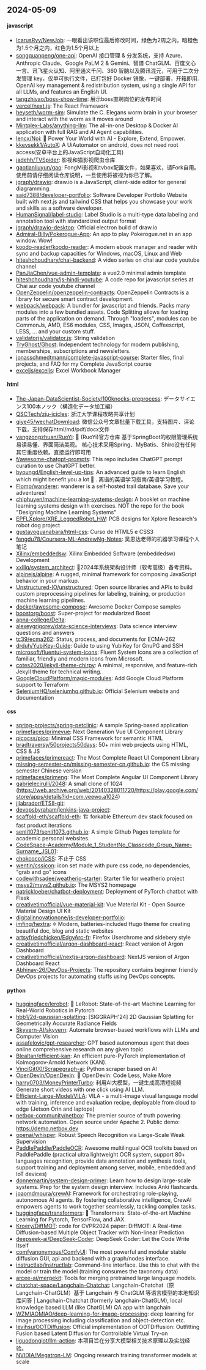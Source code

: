 ## 2024-05-09

#### javascript
* [IcarusRyy/NewJob](https://github.com/IcarusRyy/NewJob): 一眼看出该职位最后修改时间，绿色为2周之内，暗橙色为1.5个月之内，红色为1.5个月以上
* [songquanpeng/one-api](https://github.com/songquanpeng/one-api): OpenAI 接口管理 & 分发系统，支持 Azure、Anthropic Claude、Google PaLM 2 & Gemini、智谱 ChatGLM、百度文心一言、讯飞星火认知、阿里通义千问、360 智脑以及腾讯混元，可用于二次分发管理 key，仅单可执行文件，已打包好 Docker 镜像，一键部署，开箱即用. OpenAI key management & redistribution system, using a single API for all LLMs, and features an English UI.
* [tangzhiyao/boss-show-time](https://github.com/tangzhiyao/boss-show-time): 展示boss直聘岗位的发布时间
* [vercel/next.js](https://github.com/vercel/next.js): The React Framework
* [heyseth/worm-sim](https://github.com/heyseth/worm-sim): Simulate the C. Elegans worm brain in your browser and interact with the worm as it moves around
* [Mintplex-Labs/anything-llm](https://github.com/Mintplex-Labs/anything-llm): The all-in-one Desktop & Docker AI application with full RAG and AI Agent capabilities.
* [lencx/Noi](https://github.com/lencx/Noi): 🚀 Power Your World with AI - Explore, Extend, Empower.
* [kkevsekk1/AutoX](https://github.com/kkevsekk1/AutoX): A UiAutomator on android, does not need root access(安卓平台上的JavaScript自动化工具)
* [jadehh/TVSpider](https://github.com/jadehh/TVSpider): 影视和猫影视爬虫仓库
* [gaotianliuyun/gao](https://github.com/gaotianliuyun/gao): FongMi影视和tvbox配置文件，如果喜欢，请Fork自用。使用前请仔细阅读仓库说明，一旦使用将被视为你已了解。
* [jgraph/drawio](https://github.com/jgraph/drawio): draw.io is a JavaScript, client-side editor for general diagramming.
* [said7388/developer-portfolio](https://github.com/said7388/developer-portfolio): Software Developer Portfolio Website built with next.js and tailwind CSS that helps you showcase your work and skills as a software developer.
* [HumanSignal/label-studio](https://github.com/HumanSignal/label-studio): Label Studio is a multi-type data labeling and annotation tool with standardized output format
* [jgraph/drawio-desktop](https://github.com/jgraph/drawio-desktop): Official electron build of draw.io
* [Admiral-Billy/Pokerogue-App](https://github.com/Admiral-Billy/Pokerogue-App): An app to play Pokerogue.net in an app window. Wow!
* [koodo-reader/koodo-reader](https://github.com/koodo-reader/koodo-reader): A modern ebook manager and reader with sync and backup capacities for Windows, macOS, Linux and Web
* [hiteshchoudhary/chai-backend](https://github.com/hiteshchoudhary/chai-backend): A video series on chai aur code youtube channel
* [PanJiaChen/vue-admin-template](https://github.com/PanJiaChen/vue-admin-template): a vue2.0 minimal admin template
* [hiteshchoudhary/js-hindi-youtube](https://github.com/hiteshchoudhary/js-hindi-youtube): A code repo for javascript series at Chai aur code youtube channel
* [OpenZeppelin/openzeppelin-contracts](https://github.com/OpenZeppelin/openzeppelin-contracts): OpenZeppelin Contracts is a library for secure smart contract development.
* [webpack/webpack](https://github.com/webpack/webpack): A bundler for javascript and friends. Packs many modules into a few bundled assets. Code Splitting allows for loading parts of the application on demand. Through "loaders", modules can be CommonJs, AMD, ES6 modules, CSS, Images, JSON, Coffeescript, LESS, ... and your custom stuff.
* [validatorjs/validator.js](https://github.com/validatorjs/validator.js): String validation
* [TryGhost/Ghost](https://github.com/TryGhost/Ghost): Independent technology for modern publishing, memberships, subscriptions and newsletters.
* [jonasschmedtmann/complete-javascript-course](https://github.com/jonasschmedtmann/complete-javascript-course): Starter files, final projects, and FAQ for my Complete JavaScript course
* [exceljs/exceljs](https://github.com/exceljs/exceljs): Excel Workbook Manager

#### html
* [The-Japan-DataScientist-Society/100knocks-preprocess](https://github.com/The-Japan-DataScientist-Society/100knocks-preprocess): データサイエンス100本ノック（構造化データ加工編）
* [QSCTech/zju-icicles](https://github.com/QSCTech/zju-icicles): 浙江大学课程攻略共享计划
* [qiye45/wechatDownload](https://github.com/qiye45/wechatDownload): 微信公众号文章批量下载工具，支持图片、评论下载，支持保存html/md/pdf/docx文件
* [yangzongzhuan/RuoYi](https://github.com/yangzongzhuan/RuoYi): 🎉 (RuoYi)官方仓库 基于SpringBoot的权限管理系统 易读易懂、界面简洁美观。 核心技术采用Spring、MyBatis、Shiro没有任何其它重度依赖。直接运行即可用
* [f/awesome-chatgpt-prompts](https://github.com/f/awesome-chatgpt-prompts): This repo includes ChatGPT prompt curation to use ChatGPT better.
* [byoungd/English-level-up-tips](https://github.com/byoungd/English-level-up-tips): An advanced guide to learn English which might benefit you a lot 🎉 . 离谱的英语学习指南/英语学习教程。
* [Flomp/wanderer](https://github.com/Flomp/wanderer): wanderer is a self-hosted trail database. Save your adventures!
* [chiphuyen/machine-learning-systems-design](https://github.com/chiphuyen/machine-learning-systems-design): A booklet on machine learning systems design with exercises. NOT the repo for the book "Designing Machine Learning Systems"
* [EPFLXplore/XRE_LeggedRobot_HW](https://github.com/EPFLXplore/XRE_LeggedRobot_HW): PCB designs for Xplore Research's robot dog project
* [gustavoguanabara/html-css](https://github.com/gustavoguanabara/html-css): Curso de HTML5 e CSS3
* [fengdu78/Coursera-ML-AndrewNg-Notes](https://github.com/fengdu78/Coursera-ML-AndrewNg-Notes): 吴恩达老师的机器学习课程个人笔记
* [Xilinx/embeddedsw](https://github.com/Xilinx/embeddedsw): Xilinx Embedded Software (embeddedsw) Development
* [xxlllq/system_architect](https://github.com/xxlllq/system_architect): 💯2024年系统架构设计师（软考高级）备考资料。
* [alpinejs/alpine](https://github.com/alpinejs/alpine): A rugged, minimal framework for composing JavaScript behavior in your markup.
* [Unstructured-IO/unstructured](https://github.com/Unstructured-IO/unstructured): Open source libraries and APIs to build custom preprocessing pipelines for labeling, training, or production machine learning pipelines.
* [docker/awesome-compose](https://github.com/docker/awesome-compose): Awesome Docker Compose samples
* [boostorg/boost](https://github.com/boostorg/boost): Super-project for modularized Boost
* [apna-college/Delta](https://github.com/apna-college/Delta): 
* [alexeygrigorev/data-science-interviews](https://github.com/alexeygrigorev/data-science-interviews): Data science interview questions and answers
* [tc39/ecma262](https://github.com/tc39/ecma262): Status, process, and documents for ECMA-262
* [drduh/YubiKey-Guide](https://github.com/drduh/YubiKey-Guide): Guide to using YubiKey for GnuPG and SSH
* [microsoft/fluentui-system-icons](https://github.com/microsoft/fluentui-system-icons): Fluent System Icons are a collection of familiar, friendly and modern icons from Microsoft.
* [cotes2020/jekyll-theme-chirpy](https://github.com/cotes2020/jekyll-theme-chirpy): A minimal, responsive, and feature-rich Jekyll theme for technical writing.
* [GoogleCloudPlatform/magic-modules](https://github.com/GoogleCloudPlatform/magic-modules): Add Google Cloud Platform support to Terraform
* [SeleniumHQ/seleniumhq.github.io](https://github.com/SeleniumHQ/seleniumhq.github.io): Official Selenium website and documentation

#### css
* [spring-projects/spring-petclinic](https://github.com/spring-projects/spring-petclinic): A sample Spring-based application
* [primefaces/primevue](https://github.com/primefaces/primevue): Next Generation Vue UI Component Library
* [picocss/pico](https://github.com/picocss/pico): Minimal CSS Framework for semantic HTML
* [bradtraversy/50projects50days](https://github.com/bradtraversy/50projects50days): 50+ mini web projects using HTML, CSS & JS
* [primefaces/primereact](https://github.com/primefaces/primereact): The Most Complete React UI Component Library
* [missing-semester-cn/missing-semester-cn.github.io](https://github.com/missing-semester-cn/missing-semester-cn.github.io): the CS missing semester Chinese version
* [primefaces/primeng](https://github.com/primefaces/primeng): The Most Complete Angular UI Component Library
* [gabrielecirulli/2048](https://github.com/gabrielecirulli/2048): A small clone of 1024 (https://web.archive.org/web/20140328011720/https://play.google.com/store/apps/details?id=com.veewo.a1024)
* [jjlabrador/ETSII-git](https://github.com/jjlabrador/ETSII-git): 
* [devopsbyraham/jenkins-java-project](https://github.com/devopsbyraham/jenkins-java-project): 
* [scaffold-eth/scaffold-eth](https://github.com/scaffold-eth/scaffold-eth): 🏗 forkable Ethereum dev stack focused on fast product iterations
* [senli1073/senli1073.github.io](https://github.com/senli1073/senli1073.github.io): A simple Github Pages template for academic personal websites.
* [CodeSpace-Academy/Module_1_StudentNo_Classcode_Group_Name-Surname_JSL01](https://github.com/CodeSpace-Academy/Module_1_StudentNo_Classcode_Group_Name-Surname_JSL01): 
* [chokcoco/iCSS](https://github.com/chokcoco/iCSS): 不止于 CSS
* [wentin/cssicon](https://github.com/wentin/cssicon): icon set made with pure css code, no dependencies, "grab and go" icons
* [codewithsadee/weatherio-starter](https://github.com/codewithsadee/weatherio-starter): Starter file for weatherio project
* [msys2/msys2.github.io](https://github.com/msys2/msys2.github.io): The MSYS2 homepage
* [patrickloeber/chatbot-deployment](https://github.com/patrickloeber/chatbot-deployment): Deployment of PyTorch chatbot with Flask
* [creativetimofficial/vue-material-kit](https://github.com/creativetimofficial/vue-material-kit): Vue Material Kit - Open Source Material Design UI Kit
* [digitalinnovationone/js-developer-portfolio](https://github.com/digitalinnovationone/js-developer-portfolio): 
* [imfing/hextra](https://github.com/imfing/hextra): 🔯 Modern, batteries-included Hugo theme for creating beautiful doc, blog and static websites
* [artsyfriedchicken/EdgyArc-fr](https://github.com/artsyfriedchicken/EdgyArc-fr): Firefox Userchrome and sidebery style
* [creativetimofficial/argon-dashboard-react](https://github.com/creativetimofficial/argon-dashboard-react): React version of Argon Dashboard
* [creativetimofficial/nextjs-argon-dashboard](https://github.com/creativetimofficial/nextjs-argon-dashboard): NextJS version of Argon Dashboard React
* [Abhinav-26/DevOps-Projects](https://github.com/Abhinav-26/DevOps-Projects): The repository contains beginner friendly DevOps projects for automating stuffs using DevOps concepts.

#### python
* [huggingface/lerobot](https://github.com/huggingface/lerobot): 🤗 LeRobot: State-of-the-art Machine Learning for Real-World Robotics in Pytorch
* [hbb1/2d-gaussian-splatting](https://github.com/hbb1/2d-gaussian-splatting): [SIGGRAPH'24] 2D Gaussian Splatting for Geometrically Accurate Radiance Fields
* [Skyvern-AI/skyvern](https://github.com/Skyvern-AI/skyvern): Automate browser-based workflows with LLMs and Computer Vision
* [assafelovic/gpt-researcher](https://github.com/assafelovic/gpt-researcher): GPT based autonomous agent that does online comprehensive research on any given topic
* [Blealtan/efficient-kan](https://github.com/Blealtan/efficient-kan): An efficient pure-PyTorch implementation of Kolmogorov-Arnold Network (KAN).
* [VinciGit00/Scrapegraph-ai](https://github.com/VinciGit00/Scrapegraph-ai): Python scraper based on AI
* [OpenDevin/OpenDevin](https://github.com/OpenDevin/OpenDevin): 🐚 OpenDevin: Code Less, Make More
* [harry0703/MoneyPrinterTurbo](https://github.com/harry0703/MoneyPrinterTurbo): 利用AI大模型，一键生成高清短视频 Generate short videos with one click using AI LLM.
* [Efficient-Large-Model/VILA](https://github.com/Efficient-Large-Model/VILA): VILA - a multi-image visual language model with training, inference and evaluation recipe, deployable from cloud to edge (Jetson Orin and laptops)
* [netbox-community/netbox](https://github.com/netbox-community/netbox): The premier source of truth powering network automation. Open source under Apache 2. Public demo: https://demo.netbox.dev
* [openai/whisper](https://github.com/openai/whisper): Robust Speech Recognition via Large-Scale Weak Supervision
* [PaddlePaddle/PaddleOCR](https://github.com/PaddlePaddle/PaddleOCR): Awesome multilingual OCR toolkits based on PaddlePaddle (practical ultra lightweight OCR system, support 80+ languages recognition, provide data annotation and synthesis tools, support training and deployment among server, mobile, embedded and IoT devices)
* [donnemartin/system-design-primer](https://github.com/donnemartin/system-design-primer): Learn how to design large-scale systems. Prep for the system design interview. Includes Anki flashcards.
* [joaomdmoura/crewAI](https://github.com/joaomdmoura/crewAI): Framework for orchestrating role-playing, autonomous AI agents. By fostering collaborative intelligence, CrewAI empowers agents to work together seamlessly, tackling complex tasks.
* [huggingface/transformers](https://github.com/huggingface/transformers): 🤗 Transformers: State-of-the-art Machine Learning for Pytorch, TensorFlow, and JAX.
* [Kroery/DiffMOT](https://github.com/Kroery/DiffMOT): code for CVPR2024 paper: DiffMOT: A Real-time Diffusion-based Multiple Object Tracker with Non-linear Prediction
* [deepseek-ai/DeepSeek-Coder](https://github.com/deepseek-ai/DeepSeek-Coder): DeepSeek Coder: Let the Code Write Itself
* [comfyanonymous/ComfyUI](https://github.com/comfyanonymous/ComfyUI): The most powerful and modular stable diffusion GUI, api and backend with a graph/nodes interface.
* [instructlab/instructlab](https://github.com/instructlab/instructlab): Command-line interface. Use this to chat with the model or train the model (training consumes the taxonomy data)
* [arcee-ai/mergekit](https://github.com/arcee-ai/mergekit): Tools for merging pretrained large language models.
* [chatchat-space/Langchain-Chatchat](https://github.com/chatchat-space/Langchain-Chatchat): Langchain-Chatchat（原Langchain-ChatGLM）基于 Langchain 与 ChatGLM 等语言模型的本地知识库问答 | Langchain-Chatchat (formerly langchain-ChatGLM), local knowledge based LLM (like ChatGLM) QA app with langchain
* [WZMIAOMIAO/deep-learning-for-image-processing](https://github.com/WZMIAOMIAO/deep-learning-for-image-processing): deep learning for image processing including classification and object-detection etc.
* [levihsu/OOTDiffusion](https://github.com/levihsu/OOTDiffusion): Official implementation of OOTDiffusion: Outfitting Fusion based Latent Diffusion for Controllable Virtual Try-on
* [liguodongiot/llm-action](https://github.com/liguodongiot/llm-action): 本项目旨在分享大模型相关技术原理以及实战经验。
* [NVIDIA/Megatron-LM](https://github.com/NVIDIA/Megatron-LM): Ongoing research training transformer models at scale
